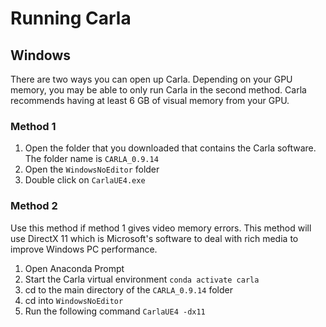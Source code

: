 # Running Carla
## Windows
There are two ways you can open up Carla. Depending on your GPU memory, you may be able to only run Carla in the second method. Carla recommends having at least 6 GB of visual memory from your GPU. 

### Method 1
1. Open the folder that you downloaded that contains the Carla software. The folder name is `CARLA_0.9.14`
2. Open the `WindowsNoEditor` folder
3. Double click on `CarlaUE4.exe`

### Method 2
Use this method if method 1 gives video memory errors. This method will use DirectX 11 which is Microsoft's software to deal with rich media to improve Windows PC performance.
1. Open Anaconda Prompt
2. Start the Carla virtual environment
`conda activate carla`
3. cd to the main directory of the `CARLA_0.9.14` folder
4. cd into `WindowsNoEditor`
5. Run the following command
`CarlaUE4 -dx11`